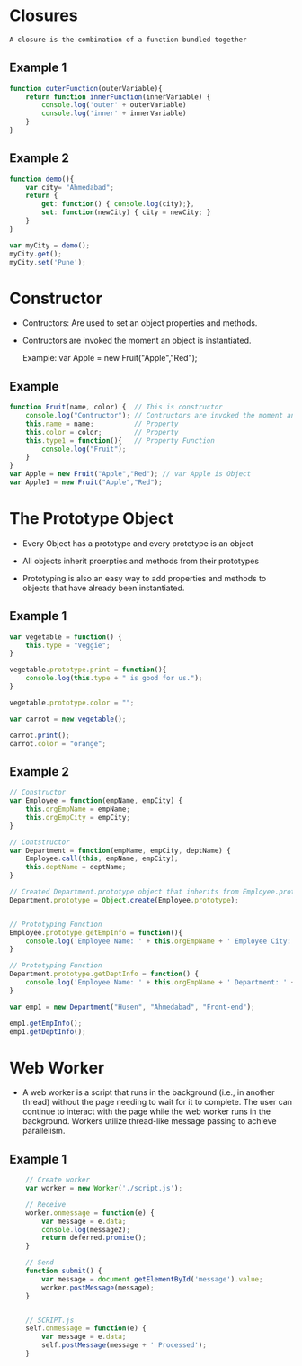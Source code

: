 # Closures

```bash
A closure is the combination of a function bundled together
```

## Example 1 

```javascript
function outerFunction(outerVariable){
	return function innerFunction(innerVariable) {
		console.log('outer' + outerVariable)
		console.log('inner' + innerVariable)
	}
}
```

## Example 2

```javascript
function demo(){
    var city= "Ahmedabad";
    return {
        get: function() { console.log(city);},
        set: function(newCity) { city = newCity; }
    }
}

var myCity = demo();
myCity.get();
myCity.set('Pune');  
```

# Constructor

- Contructors: Are used to set an object properties and methods.
- Contructors are invoked the moment an object is instantiated.
  
   Example: var Apple = new Fruit("Apple","Red");


## Example

```javascript
function Fruit(name, color) {  // This is constructor
    console.log("Contructor"); // Contructors are invoked the moment an object is instantiated.
    this.name = name;          // Property 
    this.color = color;        // Property 
    this.type1 = function(){   // Property Function
        console.log("Fruit");
    }
}
var Apple = new Fruit("Apple","Red"); // var Apple is Object
var Apple1 = new Fruit("Apple","Red");
```


# The Prototype Object
- Every Object has a prototype and every prototype is an object

- All objects inherit proerpties and methods from their prototypes

- Prototyping is also an easy way to add properties and methods to objects that have already been instantiated.

## Example 1
```javascript
var vegetable = function() {
    this.type = "Veggie";    
}

vegetable.prototype.print = function(){
    console.log(this.type + " is good for us.");
}

vegetable.prototype.color = "";

var carrot = new vegetable();

carrot.print();
carrot.color = "orange";
```

## Example 2
```javascript
// Constructor
var Employee = function(empName, empCity) { 
    this.orgEmpName = empName;
    this.orgEmpCity = empCity;
} 

// Contstructor
var Department = function(empName, empCity, deptName) { 
    Employee.call(this, empName, empCity);    
    this.deptName = deptName;
}

// Created Department.prototype object that inherits from Employee.prototype
Department.prototype = Object.create(Employee.prototype);


// Prototyping Function
Employee.prototype.getEmpInfo = function(){ 
    console.log('Employee Name: ' + this.orgEmpName + ' Employee City: ' + this.orgEmpCity);
}

// Prototyping Function
Department.prototype.getDeptInfo = function() {
    console.log('Employee Name: ' + this.orgEmpName + ' Department: ' + this.deptName)
}

var emp1 = new Department("Husen", "Ahmedabad", "Front-end");

emp1.getEmpInfo();
emp1.getDeptInfo();
```


# Web Worker
- A web worker is a script that runs in the background (i.e., in another thread) without the page needing to wait for it to complete. The user can continue to interact with the page while the web worker runs in the background. Workers utilize thread-like message passing to achieve parallelism.

## Example 1
```javascript
    // Create worker    
    var worker = new Worker('./script.js');

    // Receive
    worker.onmessage = function(e) {
        var message = e.data;        
        console.log(message2);
        return deferred.promise();
    }

    // Send
    function submit() {
        var message = document.getElementById('message').value;        
        worker.postMessage(message);
    }


    // SCRIPT.js
    self.onmessage = function(e) {
        var message = e.data;
        self.postMessage(message + ' Processed');
    }
```
